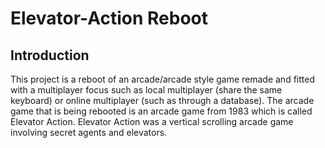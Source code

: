 # Elevator-Action Reboot
## Introduction
This project is a reboot of an arcade/arcade style game remade and fitted with a multiplayer focus such as local multiplayer (share the same keyboard) or online multiplayer (such as through a database). The arcade game that is being rebooted is an arcade game from 1983 which is called Elevator Action. Elevator Action was a vertical scrolling arcade game involving secret agents and elevators.
